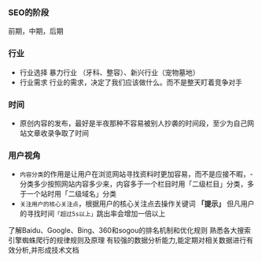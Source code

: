 ### SEO的阶段
前期，中期，后期

### 行业
- 行业选择
暴力行业 （牙科、整容）、新兴行业（宠物墓地）
- 行业需求
行业的需求，决定了我们应该做什么。而不是整天盯着竞争对手

### 时间
- 原创内容的发布，最好是半夜那种不容易被别人抄袭的时间段，至少为自己网站文章收录争取了时间

### 用户视角
-  `内容分类`的作用是让用户在浏览网站寻找资料时更加容易，而不是应接不暇，-  分类多少按照网站内容多少来，内容多于一个栏目时用「二级栏目」分类，多于一个站时用「二级域名」分类
- `关注用户的核心关注点`，根据用户的核心关注点去操作关键词
**「提示」**
但凡用户的寻找时间`「超过5s以上」`跳出率会增加一倍以上



了解Baidu、Google、Bing、360和sogou的排名机制和优化规则
熟悉各大搜索引擎蜘蛛爬行的规律规则及原理
有较强的数据分析能力,能定期对相关数据进行有效分析,并形成技术文档
